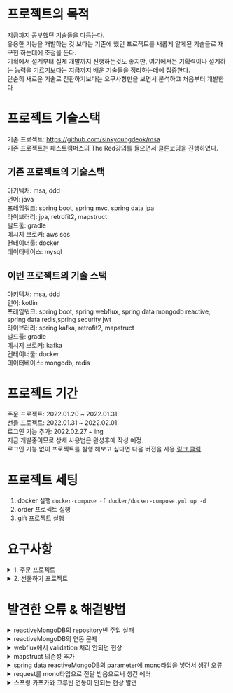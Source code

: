 # 프로젝트의 목적 
지금까지 공부했던 기술들을 다듬는다.  
유용한 기능을 개발하는 것 보다는 기존에 했던 프로젝트를 새롭게 알게된 기술들로 재구현 하는데에 초점을 둔다.  
기획에서 설계부터 실제 개발까지 진행하는것도 좋지만, 여기에서는 기획력이나 설계하는 능력을 기르기보다는 지금까지 배운 기술들을 정리하는데에 집중한다.  
단순히 새로운 기술로 전환하기보다는 요구사항만을 보면서 분석하고 처음부터 개발한다  

# 프로젝트 기술스택
기존 프로젝트: https://github.com/sinkyoungdeok/msa  
기존 프로젝트는 패스트캠퍼스의 The Red강의를 들으면서 클론코딩을 진행하였다.

## 기존 프로젝트의 기술스택
아키텍처: msa, ddd  
언어: java  
프레임워크: spring boot, spring mvc, spring data jpa  
라이브러리: jpa, retrofit2, mapstruct  
빌드툴: gradle  
메시지 브로커: aws sqs  
컨테이너툴: docker  
데이터베이스: mysql  

## 이번 프로젝트의 기술 스택
아키텍처: msa, ddd  
언어: kotlin  
프레임워크: spring boot, spring webflux, spring data mongodb reactive, spring data redis,spring security jwt  
라이브러리: spring kafka, retrofit2, mapstruct  
빌드툴: gradle  
메시지 브로커: kafka  
컨테이너툴: docker  
데이터베이스: mongodb, redis  

# 프로젝트 기간
주문 프로젝트: 2022.01.20 ~ 2022.01.31.   
선물 프로젝트: 2022.01.31 ~ 2022.02.01.   
로그인 기능 추가: 2022.02.27 ~ ing   
    지금 개발중이므로 상세 사용법은 완성후에 작성 예정.   
    로그인 기능 없이 프로젝트를 실행 해보고 싶다면 다음 버전을 사용 [링크 클릭](https://github.com/sinkyoungdeok/order-and-gift-project/tree/9118f03039a16c5d855b95ee95b86041794122b0)

# 프로젝트 세팅 

1. docker 실행  `docker-compose -f docker/docker-compose.yml up -d`     
2. order 프로젝트 실행   
3. gift 프로젝트 실행

# 요구사항 

<details><summary> 1. 주문 프로젝트 </summary>

## 1. 주문 프로젝트

### 주요 이해관계자
1. 유저 - 상품을 선택하여 주문하는 고객
2. 파트너 - 상품을 판매하는 업체
3. 내부 운영자 - 서비스를 운영하고 관리하는 담당자

### 주요 도메인
1. 파트너 - 파트너 등록과 운영을 처리
2. 상품 - 상품과 상품의 옵션 정보를 등록하고 관리
3. 주문 - 유저가 선택한 상품 정보와 주문 정보를 관리하고 결제를 처리함

### 도메인 별 요구사항
1. 파트너
   - 시스템에 등록된 파트너만이 상품을 등록하고 주문을 처리할 수 있다
   - 파트너 등록 시 파트너명, 사업자등록번호, 이메일은 필수 값이다.
   - 파트너는 계약이 종료되면 비활성 상태로 전환된다. 단, 파트너 정보 자체는 삭제되지 않고 유지된다
   - 파트너 등록이 성공하면 등록된 이메일로 가입 완료 안내 메일을 발송한다
   - 그 외 시스템을 사용하는 유저가 기본적으로 기대하는 기본 기능들 - 조회, 등록, 수정, 삭제 등의 기능을 제공해야 한다
2. 상품
   - 시스템에 등록되고 활성화된 파트너는 상품을 등록할 수 있다.
   - 등록된 상품은 유저의 주문을 받아 판매될 수 있다
   - 상품은 상품명, 가격 등의 기본 정보와 색상, 사이즈와 같은 옵션으로 구성된다
   - 상품은 옵션 정보 없이 기본값으로만 저장될 수도 있다
   - 주문 화면에서 보여지는 상품의 옵션은 파트너사가 원하는 순서에 맞게 노출될 수 있어야 한다
   - 상품 구매 시 특정한 옵션을 선택하면 가격이 추가 될 수 있다
   - 상품은 판매 준비중, 판매중, 판매 종료와 같은 상태를 가진다
   - 그 외 시스템을 사용하는 유저가 기본적으로 기대하는 기본 기능들 - 조회, 등록, 수정, 삭제 등의 기능을 제공해야 한다
   - 여기에서는 실제의 복잡한 상품 도메인 요구사항을 간소화 하였다(수량 등의 속성 생략)
3. 주문
   - 시스템에 등록된 상품은 유저가 주문할 수 있다
   - 주문은 주문 등록, 결제, 배송준비, 배송중, 배송 완료의 단계를 가진다
   - 주문 등록 과정에서는 결제 수단을 선택하고 상품 및 상품 옵션을 선택한다
   - 시스템에서 사용 가능한 결제 수단은 1) 카드 2) 토스페이 3) 카카오페이 4) 네이버페이 등이 있다
   - 결제 과정에서는 유저가 선택한 결제수단으로 결제를 진행한다
   - 결제완료 후 유저에게 카카오톡으로 주문 성공 알림이 전달된다
   - 결제가 완료되면 배송준비 단계로 넘어간다
   - 배송중, 배송완료의 단계도 순차적으로 진행된다
   - 여기에서는 실제의 복잡한 주문 도메인 요구사항을 간소화 하였다(결제 연동, 취소 등의 요구사항 생략)

### 도메인별 다이어그램
![image](https://user-images.githubusercontent.com/28394879/150360895-45ceac43-b217-4b32-93e8-3ba6f7f70611.png)


</details>


<details><summary> 2. 선물하기 프로젝트 </summary>

## 2. 선물하기 프로젝트

### 요구사항
- 선물하기 주문은 일반 주문과 달리, 주문 과정에서 배송지 주소를 확정할 수 없다
   - 선물하기 주문을 결제한 사람이 해당 주문을 지인하게 선물로 전달하고, 이 후 수령자가 본인의 배송지 주소를 입력해야 하는 배송이 시작되는 구조이기 때문이다
- 선물하기 결제 후 구매자와 수령자에게 카카오톡이나 LMS로 알림이 발송되어야 한다
- 수령자는 선물을 수락하거나 거절할 수 있다
- 선물하기 서비스 개발과 운영 시에는 기존 주문 서비스의 기능에는 영향이 없도록 하면서 최대한 빠르게 개발이 진행되어야 한다
- 여기에서는 실제의 복잡한 선물하기 도메인 요구사항을 간소화하여, msa에서의 서버간 통신과 비즈니스 도메인별로 서버를 나누는 내용에 초점을 맞추어 진행한다

### 설계
- 선물하기 서비스에서 기존 주문 생성 API를 호출할 때, 임의의 배송지 정보를 전달하는 방식을 채택한다 (추후 배송지 정보를 update 하게끔 처리한다)


### 다이어그램

**전체 Flow 간략 버전**  
![image](https://user-images.githubusercontent.com/28394879/151736648-21be3491-99b5-4d46-b0fa-7c1cbfa0c688.png)

**선물하기 서비스와 주문 서비스간의 의존관게**  
![image](https://user-images.githubusercontent.com/28394879/151736756-9dc02bd1-f949-49ef-b3c7-e1a71234a7f2.png)

**전체 Flow**  
![image](https://user-images.githubusercontent.com/28394879/151734979-854e0ff1-19a4-4630-8a5e-ca86ce5a6a4a.png)

**실제 Flow**  
![image](https://user-images.githubusercontent.com/28394879/151737066-2b5f53eb-e375-44f9-bf19-9a15f845a012.png)

**선물 구매 시**  
![image](https://user-images.githubusercontent.com/28394879/151735130-45a84aab-ea41-442e-aab8-a54644bcb324.png)

**선물 수락 시**  
![image](https://user-images.githubusercontent.com/28394879/151735169-a4f1ed9c-d750-46b8-a7ef-fbe494580c1d.png)

**선물 거절 시**  
![image](https://user-images.githubusercontent.com/28394879/151735207-ece3ab78-3ec4-4b14-9f7f-7f973deaf179.png)

**나중에 Kafka를 통해서 얻을 수 있는 설계**  
![image](https://user-images.githubusercontent.com/28394879/151737175-87b3e2ba-bc1b-4010-8516-b63a0621559c.png)

### 변경사항
- 확장성을 위해서 SQS대신 kafka를 사용한다.


</details>

# 발견한 오류 & 해결방법 
<details><summary> reactiveMongoDB의 repository빈 주입 실패 </summary>

### 코드
```kotlin
@Repository
interface PartnerRepository : ReactiveMongoRepository<Partner, String>
```
```
implementation("org.springframework.boot:spring-boot-starter-data-mongodb")
```

### 에러
```
Description:

Parameter 0 of constructor in msa.order.infrastructure.partner.PartnerStoreImpl required a bean of type 'msa.order.infrastructure.partner.PartnerRepository' that could not be found.


Action:

Consider defining a bean of type 'msa.order.infrastructure.partner.PartnerRepository' in your configuration.


Process finished with exit code 1
```

### 해결 방법
- 내가 사용한 repository는 ReactiveMongoDB 였는데, gradle의 의존성은 일반(논리액티브) mongodb를 사용하고 있었다.
- 의존성을 reactive mongodb로 변경하니 잘 되었다
- 내가 빈을 잘못 설정했나 생각해서 다양한 컴포넌트로 바꾸어 보았지만, 안되서 많이 헤맸었다.
```
implementation("org.springframework.boot:spring-boot-starter-data-mongodb-reactive")
```

</details>

<details><summary> reactiveMongoDB의 연동 문제 </summary>

### 코드
```yaml
spring:
  data:
    mongodb:
      host: localhost
      port: 27017
      authentication-database: admin
      username: root
      password: 1234
      database: order
```

### 오류
```
org.springframework.data.mongodb.UncategorizedMongoDbException: Exception authenticating MongoCredential{mechanism=SCRAM-SHA-256, userName='root', source='admin', password=<hidden>, mechanismProperties=<hidden>}; nested exception is com.mongodb.MongoSecurityException: Exception authenticating MongoCredential{mechanism=SCRAM-SHA-256, userName='root', source='admin', password=<hidden>, mechanismProperties=<hidden>}
	at org.springframework.data.mongodb.core.MongoExceptionTranslator.translateExceptionIfPossible(MongoExceptionTranslator.java:140) ~[spring-data-mongodb-3.3.0.jar:3.3.0]
	Suppressed: reactor.core.publisher.FluxOnAssembly$OnAssemblyException: 
Error has been observed at the following site(s):
	*__checkpoint ⇢ Handler org.springframework.web.reactive.function.server.RouterFunctionDsl$POST$2@102b2dbd [DispatcherHandler]
	*__checkpoint ⇢ HTTP POST "/api/v1/partners" [ExceptionHandlingWebHandler]
Original Stack Trace:
...
```

### 해결 방법
- 오류를 구글링해도 잘 나오지 않아서, 찾기가 어려웠다.
- host,port 등을 작성하는 것 대신, uri로 한번에 작성하니 잘 되었다.
- 왜 안되는진 아직 잘 모르겠다.
```
spring:
  data:
    mongodb:
      uri: mongodb://root:1234@localhost/order?authSource=admin
```

</details>

<details><summary> webflux에서 validation 처리 안되던 현상 </summary>

### 코드
```kotlin
@PostMapping
fun registerPartner(
  @Valid @RequestBody request: PartnerDto.RegisterRequest
): Mono<CommonResponse<PartnerDto.RegisterResponse>> {
  var command: Mono<PartnerCommand.RegisterPartner> = Mono.just(request.toCommand())
  var partnerInfo = partnerFacade.registerPartner(command)
  var response = partnerInfo.map { PartnerDto.RegisterResponse(it) }
  return response.map { CommonResponse(it) }
}
```

```kotlin
class PartnerDto {

   class RegisterRequest(
      @field:NotEmpty(message = "partnerName 은 필수값 입니다")
      var partnerName: String? = null,

      @field:NotEmpty(message = "businessNo 는 필수값 입니다")
      var businessNo: String? = null,

      @field:Email(message = "email 형식에 맞추어야 합니다")
      @field:NotEmpty(message = "email 은 필수값 입니다")
      var email: String? = null
   )
}
```

```kotlin
@RestControllerAdvice
class CommonControllerAdvice {

    @ResponseStatus(HttpStatus.BAD_REQUEST)
    @ExceptionHandler(value = [MethodArgumentNotValidException::class])
    fun methodArgumentNotValidException(e: MethodArgumentNotValidException): Mono<CommonResponse<String>> {
        // ...
        
        return Mono.just(errorResponse)
    }
}
```


http 요청
```
POST http://localhost:8080/api/v1/partners
Content-Type: application/json

{
  "partnerName": "",
  "businessNo": "1234123456",
  "email": "greg.shiny8"
}
```

### 에러 
- validation 에러에 대한 처리가 이루어지지 않았다. 
- partnerName이 비어 있으므로, "partnerName 은 필수값입니다"에 대한 에러가 등장 해야하는데, controllerAdvice에서 이를 감지 못하는 현상이 발생

### 해결 방법 
- Webflux의 Advice예제가 많이 없어서 찾기가 힘들었다.
- 사실상, 구글링으로 해결한 것이 아니라, Advice로 이것저것 해보다가 알게 되었다. (Exception 자체를 받아서 처리하게끔해서 어떤 에러를 던지는지 확인하였다)
- 해결 방법은 ControllerAdvice쪽에서 `MethodArgumentNotValidException::class` 가 아닌 `WebExchangeBindException::class`를 감지할 수 있도록 변경하였다.
- validation 에러에 대한 exception class가 왜 spring mvc랑은 다른지는 모르겠다. 

```kotlin
@RestControllerAdvice
class CommonControllerAdvice {

    @ResponseStatus(HttpStatus.BAD_REQUEST)
    @ExceptionHandler(value = [WebExchangeBindException::class])
    fun methodArgumentNotValidException(e: WebExchangeBindException): Mono<CommonResponse<String>> {
        // ...
        return Mono.just(errorResponse)
    }
}
```

</details>

<details><summary> mapstruct 의존성 추가 </summary>

### 코드
```
implementation("org.mapstruct:mapstruct:1.4.2.Final")
annotationProcessor("org.mapstruct:mapstruct-processor:1.4.2.Final")
annotationProcessor(
  "org.projectlombok:lombok",
  "org.projectlombok:lombok-mapstruct-binding:0.1.0"
)
```

```kotlin
@Mapper(
    componentModel = "spring",
    unmappedTargetPolicy = ReportingPolicy.ERROR
)
interface PartnerDtoMapper {

    fun of(request: PartnerDto.RegisterRequest): PartnerCommand.RegisterPartner
}
```

```kotlin
@RestController
@RequestMapping("/api/v1/partners")
class PartnerApiController(val partnerFacade: PartnerFacade, val partnerDtoMapper: PartnerDtoMapper) {

    //...
}
```

### 에러 
- `val partnerDtoMapper: PartnerDtoMapper`에서 빈을 인식 못하는 상황 발생
- `PartnerDtoMapper`의 구현체를 mapstruct에서 만들어주어야 하는데, 이것 또한 안되었었다.
```
Description:

Parameter 1 of constructor in msa.order.interfaces.partner.PartnerApiController required a bean of type 'msa.order.interfaces.partner.PartnerDtoMapper' that could not be found.


Action:

Consider defining a bean of type 'msa.order.interfaces.partner.PartnerDtoMapper' in your configuration.


Process finished with exit code 1
```

### 해결 방법
- 원래 작성한 코드는, java-spring에서 쓰던 라이브러리 의존성을 가져다가 쓴 것인데, kotlin에서 그대로 사용은 안되는것을 알게됨.
- 구글링을 통해 이것 저것 따라 해보다가, 되는것을 찾음

```
plugins {
	...
	kotlin("kapt") version "1.3.72" // 추가
}
...
dependencies {
    ...
    
	// MapStruct
	implementation("org.mapstruct:mapstruct:1.4.2.Final")
	kapt("org.mapstruct:mapstruct-processor:1.4.2.Final")
	implementation("org.projectlombok:lombok-mapstruct-binding:0.1.0")
	annotationProcessor("org.mapstruct:mapstruct-processor:1.4.2.Final")
	annotationProcessor(
		"org.projectlombok:lombok",
		"org.projectlombok:lombok-mapstruct-binding:0.1.0"
	)
	
	...
}
```




</details>

<details><summary> spring data reactiveMongoDB의 parameter에 mono타입을 넣어서 생긴 오류 </summary>

### 코드
```kotlin
@Repository
interface PartnerRepository : ReactiveMongoRepository<Partner, String> {
    fun findByPartnerToken(partnerToken: Mono<String>): Mono<Partner>
}
```

```kotlin
@Component
class PartnerReaderImpl(
   val partnerRepository: PartnerRepository
) : PartnerReader {
   override fun getPartner(partnerToken: Mono<String>): Mono<Partner> {
      return partnerRepository.findByPartnerToken(partnerToken)
   }
}
```

### 에러 
- API 요청을 하면 무한 대기에 빠지게 됨

### 해결 방법
- Mono타입에서 객체를 추출하여 repository를 호출.
- 해결한 방법은 다른 분들 작성한 것을 보니까 repository로 호출하기 전에 객체로 꺼내서 호출하기 전에 따라해보니 됐음
- 예상으로는 request로 전달 받은 partnerToken이 너무 빨리 repository를 호출하거나, 제 때 호출을 못해서 생기는 이슈라고 생각이 듬.
- 제대로는 어떻게 해서 안된 것인지 상황에 대해서 이해를 하지 못하였음.

```kotlin
@Repository
interface PartnerRepository : ReactiveMongoRepository<Partner, String> {
    fun findByPartnerToken(partnerToken: String): Mono<Partner>
}
```

```kotlin
@Component
class PartnerReaderImpl(
    val partnerRepository: PartnerRepository
) : PartnerReader {
    override fun getPartner(partnerToken: Mono<String>): Mono<Partner> {
        return partnerToken.flatMap { partnerRepository.findByPartnerToken(it) }
    }
}
```



</details>



<details> <summary> request를 mono타입으로 전달 받음으로써 생긴 에러</summary>

### 코드 

```kotlin
@PostMapping
fun registerItem(
   @RequestBody @Valid request: Mono<ItemDto.RegisterItemRequest>
): Mono<CommonResponse<ItemDto.RegisterResponse>> {
   var partnerToken = request.map { it.partnerToken ?: "" }
   var itemCommand = request.map { itemDtoMapper.of(it) }
   var itemInfo = itemFacade.registerItem(itemCommand, partnerToken)
   var response = itemInfo.map { itemDtoMapper.of(it) }
   return response.map { CommonResponse(it) }
}
```

```kotlin
 override fun registerItem(
     command: Mono<ItemCommand.RegisterItemRequest>,
     partnerToken: Mono<String>
 ): Mono<ItemInfo.Token> {
     return partnerReader.getPartner(partnerToken)
         .flatMap { p ->
             val map: Mono<Item> = command.map { c ->
                 p.id?.let { c.toEntity(it) }
             }

             map
         }.map {
             ItemInfo.Token(it.itemName)
         }
```


### 에러
- request를 mono타입으로 전달 받음으로써, reactive DB에 전달 및 전달받을 때 객체를 꺼내서 전달해줘야 하는 상황이 생김
- request에서 전달받은 객체와, db에서 받은 객체와의 연결하는부분에서 잘 처리되지 않는다는 것을 발견
- 코드에서 두번째 registerItem 함수에서
  - partnerReader에서 전달받은 partner와
  - request로 전달받은 command
  - 위의 두개 객체가 독립적으로는 전달이 잘 되지만, 두개를 연결시키는 순간 알 수 없는 오류가 생김


### 해결 방법
- request에 일반 객체, mono객체 두개중에 선택하는 과정에서 mono로 택했지만, 일반 객체를 사용하는 것이 좋다는 블로그글을 찾게됨 
- https://homoefficio.github.io/2020/08/06/Spring-WebFlux-RequestBody/

</details>

<details><summary> 스프링 카프카와 코루틴 연동이 안되는 현상 발견</summary>

### 코드
```kotlin
@Component
class GiftKafkaMessageListener(
    val giftFacade: GiftFacade
) {
    @KafkaListener(topics = arrayOf("pay-complete"))
    suspend fun payComplete(orderToken: String) {
        giftFacade.completePayment(orderToken)
    }
}
```

### 상황
- 카프카 Listen하는 쪽에서 코루틴을 사용하면, 에러가 발생.
- 아직 스프링 카프카에 코루틴을 지원안하는듯.

### 해결 방법
- 코루틴 대신에, Mono를 활용하는 코드로 변경 

</details>
	
